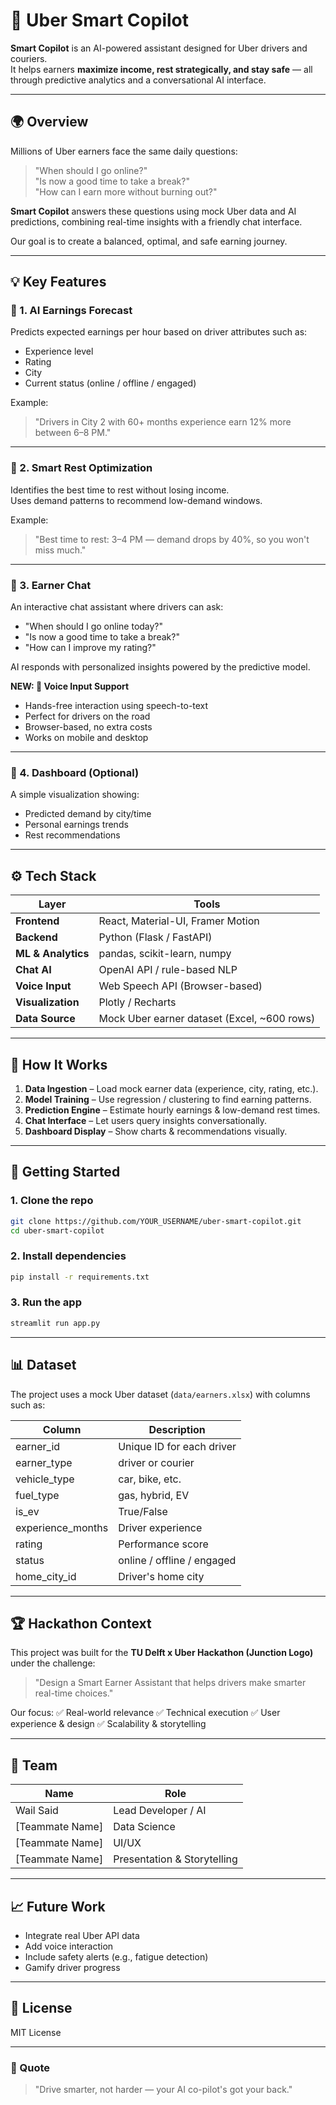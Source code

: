 # 🚗 Uber Smart Copilot

**Smart Copilot** is an AI-powered assistant designed for Uber drivers and couriers.  
It helps earners **maximize income, rest strategically, and stay safe** — all through predictive analytics and a conversational AI interface.

---

## 🌍 Overview

Millions of Uber earners face the same daily questions:
> "When should I go online?"  
> "Is now a good time to take a break?"  
> "How can I earn more without burning out?"

**Smart Copilot** answers these questions using mock Uber data and AI predictions, combining real-time insights with a friendly chat interface.  

Our goal is to create a balanced, optimal, and safe earning journey.

---

## 💡 Key Features

### 🔹 1. AI Earnings Forecast
Predicts expected earnings per hour based on driver attributes such as:
- Experience level  
- Rating  
- City  
- Current status (online / offline / engaged)

Example:  
> "Drivers in City 2 with 60+ months experience earn 12% more between 6–8 PM."

---

### 🔹 2. Smart Rest Optimization
Identifies the best time to rest without losing income.  
Uses demand patterns to recommend low-demand windows.

Example:  
> "Best time to rest: 3–4 PM — demand drops by 40%, so you won't miss much."

---

### 🔹 3. Earner Chat
An interactive chat assistant where drivers can ask:
- "When should I go online today?"
- "Is now a good time to take a break?"
- "How can I improve my rating?"

AI responds with personalized insights powered by the predictive model.

**NEW: 🎤 Voice Input Support**
- Hands-free interaction using speech-to-text
- Perfect for drivers on the road
- Browser-based, no extra costs
- Works on mobile and desktop

---

### 🔹 4. Dashboard (Optional)
A simple visualization showing:
- Predicted demand by city/time  
- Personal earnings trends  
- Rest recommendations  

---

## ⚙️ Tech Stack

| Layer | Tools |
|-------|-------|
| **Frontend** | React, Material-UI, Framer Motion |
| **Backend** | Python (Flask / FastAPI) |
| **ML & Analytics** | pandas, scikit-learn, numpy |
| **Chat AI** | OpenAI API / rule-based NLP |
| **Voice Input** | Web Speech API (Browser-based) |
| **Visualization** | Plotly / Recharts |
| **Data Source** | Mock Uber earner dataset (Excel, ~600 rows) |

---

## 🧠 How It Works

1. **Data Ingestion** – Load mock earner data (experience, city, rating, etc.).  
2. **Model Training** – Use regression / clustering to find earning patterns.  
3. **Prediction Engine** – Estimate hourly earnings & low-demand rest times.  
4. **Chat Interface** – Let users query insights conversationally.  
5. **Dashboard Display** – Show charts & recommendations visually.

---

## 🚀 Getting Started

### 1. Clone the repo
```bash
git clone https://github.com/YOUR_USERNAME/uber-smart-copilot.git
cd uber-smart-copilot
```

### 2. Install dependencies

```bash
pip install -r requirements.txt
```

### 3. Run the app

```bash
streamlit run app.py
```

---

## 📊 Dataset

The project uses a mock Uber dataset (`data/earners.xlsx`) with columns such as:

| Column            | Description                |
| ----------------- | -------------------------- |
| earner_id         | Unique ID for each driver  |
| earner_type       | driver or courier          |
| vehicle_type      | car, bike, etc.            |
| fuel_type         | gas, hybrid, EV            |
| is_ev             | True/False                 |
| experience_months | Driver experience          |
| rating            | Performance score          |
| status            | online / offline / engaged |
| home_city_id      | Driver's home city         |

---

## 🏆 Hackathon Context

This project was built for the **TU Delft x Uber Hackathon (Junction Logo)** under the challenge:

> "Design a Smart Earner Assistant that helps drivers make smarter real-time choices."

Our focus:
✅ Real-world relevance
✅ Technical execution
✅ User experience & design
✅ Scalability & storytelling

---

## 👥 Team

| Name            | Role                        |
| --------------- | --------------------------- |
| Wail Said       | Lead Developer / AI         |
| [Teammate Name] | Data Science                |
| [Teammate Name] | UI/UX                       |
| [Teammate Name] | Presentation & Storytelling |

---

## 📈 Future Work

* Integrate real Uber API data
* Add voice interaction
* Include safety alerts (e.g., fatigue detection)
* Gamify driver progress

---

## 📜 License

MIT License

---

### 💬 Quote

> "Drive smarter, not harder — your AI co-pilot's got your back."
